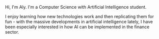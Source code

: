 Hi, I'm Aly. I'm a Computer Science with Artificial Intelligence student.

I enjoy learning how new technologies work and then replicating them for fun - with the massive developments in artificial intelligence lately, I have been especially interested in how AI can be implemented in the finance sector. 

